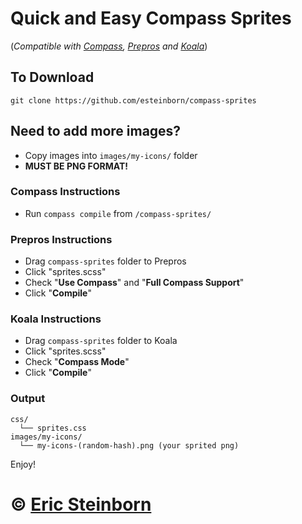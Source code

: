 # Quick and Easy Compass Sprites

(_Compatible with [Compass](http://compass-style.org/), [Prepros](http://alphapixels.com/prepros/) and [Koala](http://koala-app.com/)_)

## To Download

`git clone https://github.com/esteinborn/compass-sprites`

## Need to add more images?

 - Copy images into `images/my-icons/` folder
 - __MUST BE PNG FORMAT!__

### Compass Instructions

 - Run `compass compile` from `/compass-sprites/`

### Prepros Instructions

 - Drag `compass-sprites` folder to Prepros
 - Click "sprites.scss"
 - Check "__Use Compass__" and "__Full Compass Support__"
 - Click "__Compile__"

### Koala Instructions

 - Drag `compass-sprites` folder to Koala
 - Click "sprites.scss"
 - Check "__Compass Mode__"
 - Click "__Compile__"

### Output

```
css/
  └── sprites.css
images/my-icons/
  └── my-icons-(random-hash).png (your sprited png)
```

Enjoy!

# &copy; [Eric Steinborn](http://ericsteinborn.com)